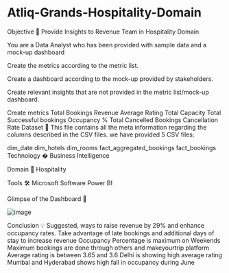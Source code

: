 # Atliq-Grands-Hospitality-Domain
Objective 🎯
Provide Insights to Revenue Team in Hospitality Domain

You are a Data Analyst who has been provided with sample data and a mock-up dashboard

Create the metrics according to the metric list.

Create a dashboard according to the mock-up provided by stakeholders.

Create relevant insights that are not provided in the metric list/mock-up dashboard.

Create metrics
Total Bookings
Revenue
Average Rating
Total Capacity
Total Successful bookings
Occupancy %
Total Cancelled Bookings
Cancellation Rate
Dataset 📀
This file contains all the meta information regarding the columns described in the CSV files. we have provided 5 CSV files:

dim_date
dim_hotels
dim_rooms
fact_aggregated_bookings
fact_bookings
Technology �
Business Intelligence

Domain 🛒
Hospitality

Tools 🛠
Microsoft Software Power BI

Glimpse of the Dashboard 🎥

![image](https://github.com/user-attachments/assets/c0c36b09-35de-4d04-916d-98ec2cd1bae5)


Conclusion 💡
Suggested, ways to raise revenue by 29% and enhance occupancy rates. Take advantage of late bookings and additional days of stay to increase revenue
Occupancy Percentage is maximum on Weekends
Maximum bookings are done through others and makeyourtrip platform
Average rating is between 3.65 and 3.6
Delhi is showing high average rating
Mumbai and Hyderabad shows high fall in occupancy during June
